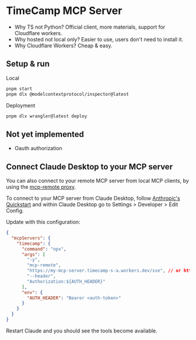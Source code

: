 # TimeCamp MCP Server

- Why TS not Python? Official client, more materials, support for Cloudflare workers.
- Why hosted not local only? Easier to use, users don't need to install it.
- Why Cloudflare Workers? Cheap & easy.

## Setup & run

Local

```sh
pnpm start
pnpm dlx @modelcontextprotocol/inspector@latest
```

Deployment

```sh
pnpm dlx wrangler@latest deploy
```

## Not yet implemented

- Oauth authorization

## Connect Claude Desktop to your MCP server

You can also connect to your remote MCP server from local MCP clients, by using the [mcp-remote proxy](https://www.npmjs.com/package/mcp-remote). 

To connect to your MCP server from Claude Desktop, follow [Anthropic's Quickstart](https://modelcontextprotocol.io/quickstart/user) and within Claude Desktop go to Settings > Developer > Edit Config.

Update with this configuration:

```json
{
  "mcpServers": {
    "timecamp": {
      "command": "npx",
      "args": [
        "-y",
        "mcp-remote",
        "https://my-mcp-server.timecamp-s-a.workers.dev/sse", // or http://localhost:8787/sse
        "--header",
        "Authorization:${AUTH_HEADER}"
      ],
      "env": {
        "AUTH_HEADER": "Bearer <auth-token>"
      }
    }
  }
}
```

Restart Claude and you should see the tools become available. 
